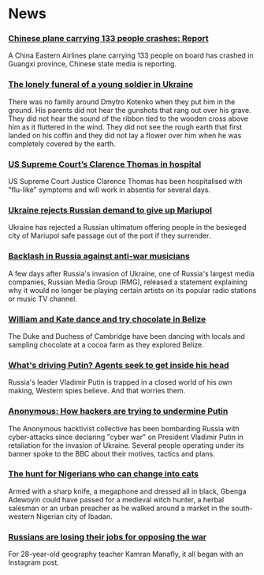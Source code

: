 # News
### [Chinese plane carrying 133 people crashes: Report](https://www.bbc.com/news/world-asia-china-60819760)
A China Eastern Airlines plane carrying 133 people on board has crashed in Guangxi province, Chinese state media is reporting.
### [The lonely funeral of a young soldier in Ukraine](https://www.bbc.com/news/world-europe-60801586)
There was no family around Dmytro Kotenko when they put him in the ground. His parents did not hear the gunshots that rang out over his grave. They did not hear the sound of the ribbon tied to the wooden cross above him as it fluttered in the wind. They did not see the rough earth that first landed on his coffin and they did not lay a flower over him when he was completely covered by the earth.
### [US Supreme Court’s Clarence Thomas in hospital](https://www.bbc.com/news/world-us-canada-60817252)
US Supreme Court Justice Clarence Thomas has been hospitalised with "flu-like" symptoms and will work in absentia for several days.
### [Ukraine rejects Russian demand to give up Mariupol](https://www.bbc.com/news/world-europe-60816885)
Ukraine has rejected a Russian ultimatum offering people in the besieged city of Mariupol safe passage out of the port if they surrender.
### [Backlash in Russia against anti-war musicians](https://www.bbc.com/news/world-europe-60814306)
A few days after Russia's invasion of Ukraine, one of Russia's largest media companies, Russian Media Group (RMG), released a statement explaining why it would no longer be playing certain artists on its popular radio stations or music TV channel. 
### [William and Kate dance and try chocolate in Belize](https://www.bbc.com/news/uk-60814541)
The Duke and Duchess of Cambridge have been dancing with locals and sampling chocolate at a cocoa farm as they explored Belize.
### [What's driving Putin? Agents seek to get inside his head](https://www.bbc.com/news/world-europe-60807134)
Russia's leader Vladimir Putin is trapped in a closed world of his own making, Western spies believe. And that worries them.
### [Anonymous: How hackers are trying to undermine Putin](https://www.bbc.com/news/technology-60784526)
The Anonymous hacktivist collective has been bombarding Russia with cyber-attacks since declaring "cyber war" on President Vladimir Putin in retaliation for the invasion of Ukraine. Several people operating under its banner spoke to the BBC about their motives, tactics and plans. 
### [The hunt for Nigerians who can change into cats](https://www.bbc.com/news/world-africa-60749496)
Armed with a sharp knife, a megaphone and dressed all in black, Gbenga Adewoyin could have passed for a medieval witch hunter, a herbal salesman or an urban preacher as he walked around a market in the south-western Nigerian city of Ibadan. 
### [Russians are losing their jobs for opposing the war](https://www.bbc.com/news/world-europe-60793446)
For 28-year-old geography teacher Kamran Manafly, it all began with an Instagram post. 
